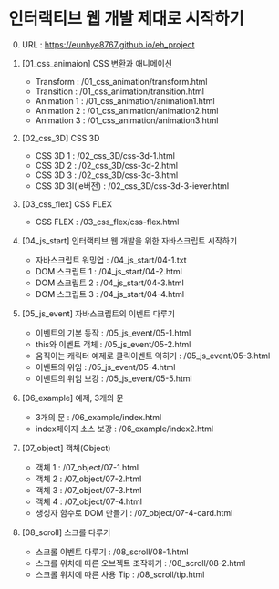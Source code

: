 # 인터랙티브 웹 개발 제대로 시작하기

0. URL : https://eunhye8767.github.io/eh_project

1. [01_css_animaion] CSS 변환과 애니메이션
   - Transform : /01_css_animation/transform.html
   - Transition : /01_css_animation/transition.html
   - Animation 1 : /01_css_animation/animation1.html
   - Animation 2 : /01_css_animation/animation2.html
   - Animation 3 : /01_css_animation/animation3.html


2. [02_css_3D] CSS 3D
   - CSS 3D 1 : /02_css_3D/css-3d-1.html
   - CSS 3D 2 : /02_css_3D/css-3d-2.html
   - CSS 3D 3 : /02_css_3D/css-3d-3.html
   - CSS 3D 3I(ie버전) : /02_css_3D/css-3d-3-iever.html


3. [03_css_flex] CSS FLEX
   - CSS FLEX : /03_css_flex/css-flex.html


4. [04_js_start] 인터랙티브 웹 개발을 위한 자바스크립트 시작하기
   - 자바스크립트 워밍업 : /04_js_start/04-1.txt
   - DOM 스크립트 1 : /04_js_start/04-2.html
   - DOM 스크립트 2 : /04_js_start/04-3.html
   - DOM 스크립트 3 : /04_js_start/04-4.html

5. [05_js_event] 자바스크립트의 이벤트 다루기
   - 이벤트의 기본 동작 : /05_js_event/05-1.html
   - this와 이벤트 객체 : /05_js_event/05-2.html
   - 움직이는 캐릭터 예제로 클릭이벤트 익히기 : /05_js_event/05-3.html
   - 이벤트의 위임 : /05_js_event/05-4.html
   - 이벤트의 위임 보강 : /05_js_event/05-5.html

6. [06_example] 예제, 3개의 문
   - 3개의 문 : /06_example/index.html
   - index페이지 소스 보강 : /06_example/index2.html

7. [07_object] 객체(Object)
   - 객체 1 : /07_object/07-1.html
   - 객체 2 : /07_object/07-2.html
   - 객체 3 : /07_object/07-3.html
   - 객체 4 : /07_object/07-4.html
   - 생성자 함수로 DOM 만들기 : /07_object/07-4-card.html

8. [08_scroll] 스크롤 다루기
   - 스크롤 이벤트 다루기 : /08_scroll/08-1.html
   - 스크롤 위치에 따른 오브젝트 조작하기 : /08_scroll/08-2.html
   - 스크롤 위치에 따른 사용 Tip : /08_scroll/tip.html